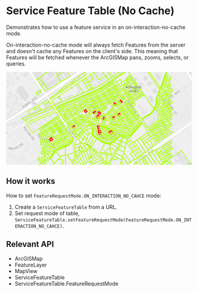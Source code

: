 <h1>Service Feature Table (No Cache)</h1>

<p>Demonstrates how to use a feature service in an on-interaction-no-cache mode.</p>

<p>On-interaction-no-cache mode will always fetch Features from the server and doesn't cache any Features on the client's side. This meaning that Features will be fetched whenever the ArcGISMap pans, zooms, selects, or queries.</p>

<p><img src="ServiceFeatureTableNoCache.png"/></p>

<h2>How it works</h2>

<p>How to set <code>FeatureRequestMode.ON_INTERACTION_NO_CAHCE</code> mode:</p>

<ol>
    <li>Create a <code>ServiceFeatureTable</code> from a URL.</li>
    <li>Set request mode of table, <code>ServiceFeatureTable.setFeatureRequestMode(FeatureRequestMode.ON_INTERACTION_NO_CAHCE)</code>.</li>
</ol>

<h2>Relevant API</h2>

<ul>
    <li>ArcGISMap</li>
    <li>FeatureLayer</li>
    <li>MapView</li>
    <li>ServiceFeatureTable</li>
    <li>ServiceFeatureTable.FeatureRequestMode</li>
</ul>

